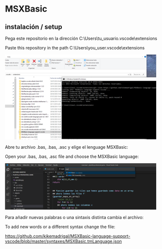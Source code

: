 # MSXBasic 
## instalación / setup
Pega este repositorio en la dirección C:\Users\tu_usuario\.vscode\extensions

Paste this repository in the path 
C:\Users\you_user\.vscode\extensions

<img src="images/MSXBasic1.png" width=500px>

Abre tu archivo .bas, .bas, .asc y elige el lenguage MSXBasic:

Open your .bas, .bas, .asc file and choose the MSXBasic language:

<img src="images/MSXBasic2.png" width=500px>

Para añadir nuevas palabras o una sintaxis distinta cambia el archivo:

To add new words or a different syntax change the file:

https://github.com/kikemadrigal/MSXBasic-language-support-vscode/blob/master/syntaxes/MSXBasic.tmLanguage.json
